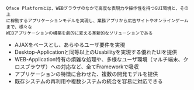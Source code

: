 ﻿<pre><code>Qface Platformとは、WEBブラウザのなかで高度な表現力や操作性を持つGUI環境と、その上
に稼動するアプリケーションモデルを実現し、業務アプリから広告サイトやオンラインゲームまで、様々な
WEBアプリケーションの構築を劇的に変える革新的なソリューションである
</code></pre>
<ul>
	<li> AJAXをベースとし、あらゆるユーザ要件を実現</li>
	<li>Desktop-Applicationと同等以上のUsabilityを実現する優れたUIを提供</li>
	<li>WEB-Application特有の煩雑な処理や、多様なユーザ環境（マルチ端末、クロスブラウザ）への対応など、全てFrameworkで吸収</li>
	<li>アプリケーションの特徴に合わせた、複数の開発モデルを提供</li>
	<li>既存システムの再利用や複数システムの統合を容易に対応できる</li>
</ul>